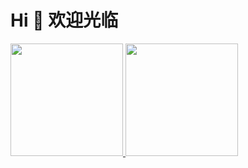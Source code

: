 # Hi 👋 欢迎光临

<a href="https://github.com/xiaoqide">
  <img height="180em" src="https://github-readme-stats.vercel.app/api?username=xiaoqide&show_icons=true&theme=buefy" />
  <img height="180em" src="https://github-readme-stats.vercel.app/api/top-langs/?username=xiaoqide&theme=buefy&layout=compact" />
</a>

